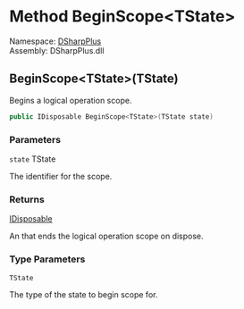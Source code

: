 # Method BeginScope<TState\>

Namespace: [DSharpPlus](DSharpPlus.md)  
Assembly: DSharpPlus.dll

## <a id="DSharpPlus_DefaultLogger_BeginScope__1___0_"></a>BeginScope<TState\>\(TState\)

Begins a logical operation scope.

```csharp
public IDisposable BeginScope<TState>(TState state)
```

### Parameters

`state` TState

The identifier for the scope.

### Returns

[IDisposable](https://learn.microsoft.com/dotnet/api/system.idisposable)

An <xref href="System.IDisposable" data-throw-if-not-resolved="false"></xref> that ends the logical operation scope on dispose.

### Type Parameters

`TState` 

The type of the state to begin scope for.

